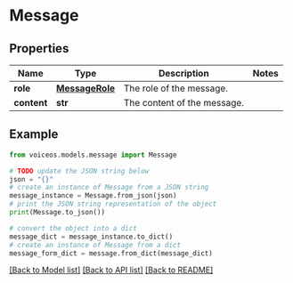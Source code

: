 # Message


## Properties

Name | Type | Description | Notes
------------ | ------------- | ------------- | -------------
**role** | [**MessageRole**](MessageRole.md) | The role of the message. | 
**content** | **str** | The content of the message. | 

## Example

```python
from voiceos.models.message import Message

# TODO update the JSON string below
json = "{}"
# create an instance of Message from a JSON string
message_instance = Message.from_json(json)
# print the JSON string representation of the object
print(Message.to_json())

# convert the object into a dict
message_dict = message_instance.to_dict()
# create an instance of Message from a dict
message_form_dict = message.from_dict(message_dict)
```
[[Back to Model list]](../README.md#documentation-for-models) [[Back to API list]](../README.md#documentation-for-api-endpoints) [[Back to README]](../README.md)


